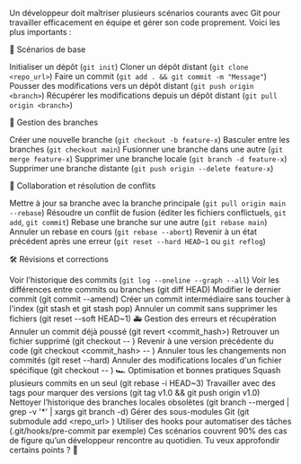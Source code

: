 Un développeur doit maîtriser plusieurs scénarios courants avec Git pour travailler efficacement en équipe et gérer son code proprement. Voici les plus importants :

📌 Scénarios de base

Initialiser un dépôt (`git init`)
Cloner un dépôt distant (`git clone <repo_url>`)
Faire un commit (`git add . && git commit -m "Message"`)
Pousser des modifications vers un dépôt distant (`git push origin <branch>`)
Récupérer les modifications depuis un dépôt distant (`git pull origin <branch>`)

🔄 Gestion des branches

Créer une nouvelle branche (`git checkout -b feature-x`)
Basculer entre les branches (`git checkout main`)
Fusionner une branche dans une autre (`git merge feature-x`)
Supprimer une branche locale (`git branch -d feature-x`)
Supprimer une branche distante (`git push origin --delete feature-x`)

🤝 Collaboration et résolution de conflits

Mettre à jour sa branche avec la branche principale (`git pull origin main --rebase`)
Résoudre un conflit de fusion (éditer les fichiers conflictuels, `git add`, `git commit`)
Rebase une branche sur une autre (`git rebase main`)
Annuler un rebase en cours (`git rebase --abort`)
Revenir à un état précédent après une erreur (`git reset --hard HEAD~1` ou `git reflog`)

🛠 Révisions et corrections

Voir l'historique des commits (`git log --oneline --graph --all`)
Voir les différences entre commits ou branches (git diff HEAD)
Modifier le dernier commit (git commit --amend)
Créer un commit intermédiaire sans toucher à l'index (git stash et git stash pop)
Annuler un commit sans supprimer les fichiers (git reset --soft HEAD~1)
🚑 Gestion des erreurs et récupération
Annuler un commit déjà poussé (git revert <commit_hash>)
Retrouver un fichier supprimé (git checkout -- <file>)
Revenir à une version précédente du code (git checkout <commit_hash> -- <file>)
Annuler tous les changements non commités (git reset --hard)
Annuler des modifications locales d'un fichier spécifique (git checkout -- <file>)
🏎 Optimisation et bonnes pratiques
Squash plusieurs commits en un seul (git rebase -i HEAD~3)
Travailler avec des tags pour marquer des versions (git tag v1.0 && git push origin v1.0)
Nettoyer l’historique des branches locales obsolètes (git branch --merged | grep -v '*' | xargs git branch -d)
Gérer des sous-modules Git (git submodule add <repo_url> <path>)
Utiliser des hooks pour automatiser des tâches (.git/hooks/pre-commit par exemple)
Ces scénarios couvrent 90% des cas de figure qu’un développeur rencontre au quotidien. Tu veux approfondir certains points ? 🚀
